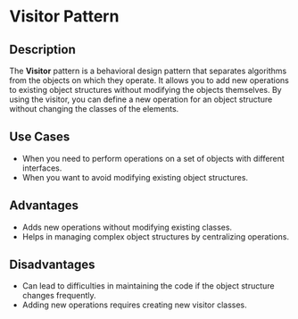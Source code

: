 # Visitor Pattern

## Description

The **Visitor** pattern is a behavioral design pattern that separates algorithms from the objects on which they operate. It allows you to add new operations to existing object structures without modifying the objects themselves. By using the visitor, you can define a new operation for an object structure without changing the classes of the elements.

## Use Cases

- When you need to perform operations on a set of objects with different interfaces.
- When you want to avoid modifying existing object structures.

## Advantages

- Adds new operations without modifying existing classes.
- Helps in managing complex object structures by centralizing operations.

## Disadvantages

- Can lead to difficulties in maintaining the code if the object structure changes frequently.
- Adding new operations requires creating new visitor classes.
